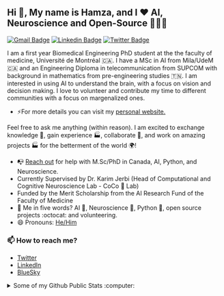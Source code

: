 ## Hi 👋, My name is Hamza, and I ❤️ AI, Neuroscience and Open-Source 👨🏻‍💻 

[![Gmail Badge](https://img.shields.io/badge/hamza.abdelhedii@gmail.com-0078D4?style=for-the-badge&logo=microsoft-outlook&logoColor=white)](mailto:hamza.abdelhedii@gmail.com "Connect via Email")
[![Linkedin Badge](https://img.shields.io/badge/hamza-abdelhedi-0077B5?style=for-the-badge&logo=linkedin&logoColor=white)](https://www.linkedin.com/in/hamza-abdelhedi/ "Connect on LinkedIn")
[![Twitter Badge](https://img.shields.io/badge/@hamza_abdelhedi-1DA1F2?style=for-the-badge&logo=twitter&logoColor=white)](https://twitter.com/intent/follow?screen_name=hamza_abdelhedi "Follow on Twitter")

I am a first year Biomedical Engineering PhD student at the the faculty of medicine, Université de Montréal 🇨🇦. I have a MSc in AI from Mila/UdeM 🇨🇦 and an Engineering Diploma in telecommunication from SUPCOM with background in mathematics from pre-engineering studies 🇹🇳. I am interested in using AI to understand the brain, with a focus on vision and decision making. I love to volunteer and contribute my time to different communities with a focus on margenalized ones. 


- ⚡For more details you can visit my [personal website.](https://hamzaabdelhedi.com)

Feel free to ask me anything (within reason). I am excited to exchange knowledge 🧠, gain experience 🏭, collaborate 🤝, and work on amazing projects 🏭 for the betterment of the world 🌍!

- 📭 [Reach out](#hi-there-Hamza-here) for help with M.Sc/PhD in Canada, AI, Python, and Neuroscience.
- Currently Supervised by Dr. Karim Jerbi (Head of Computational and Cognitive Neuroscience Lab - CoCo 🥥 Lab)
- Funded by the Merit Scholarship from the AI Research Fund of the Faculty of Medicine
- 💬 Me in five words? AI 🤖, Neuroscience 🧠, Python 🐍, open source projects :octocat: and volunteering.
- 😄 Pronouns: [He/Him](https://www.mypronouns.org/he-him)


### 📫 How to reach me?
- [Twitter](https://twitter.com/hamza_abdelhedi) 
- [LinkedIn](https://www.linkedin.com/in/hamza-abdelhedi/)
- [BlueSky](https://bsky.app/profile/hamza-abdelhedi.bsky.social)
<!-- - [My personal portfolio](http://) 
- My personal blog- [Garima Codes](https://)
- [Medium](https://medium.com/) 
- [Sourcerer](https://sourcerer.io/) -->

<details>
  <summary>Some of my Github Public Stats :computer:</summary>
  
  <!--<a href="https://****.me/"><img src="https://github.com/****/***/raw/master/etc/laptop.png" align="right" height="200" /></a> -->

  [![My Github Stats](https://github-readme-stats.vercel.app/api?username=BabaSanfour&show_icons=true&title_color=fff&icon_color=79ff97&text_color=9f9f9f&bg_color=151515)](https://github.com/BabaSanfour)
  ![](https://github-readme-streak-stats.herokuapp.com/?user=BabaSanfour&theme=dark&hide_border=false)<br/>


  ![Profile Views](https://komarev.com/ghpvc/?username=BabaSanfour&color=blue)

  [![Profile last updated](https://img.shields.io/github/last-commit/BabaSanfour/BabaSanfour/main?label=Last%20updated&style=flat)](https://github.com/BabaSanfour/BabaSanfour/commits)

